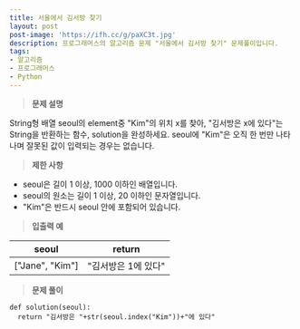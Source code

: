 ```yaml
---
title: 서울에서 김서방 찾기
layout: post
post-image: 'https://ifh.cc/g/paXC3t.jpg'
description: 프로그래머스의 알고리즘 문제 "서울에서 김서방 찾기" 문제풀이입니다.
tags:
- 알고리즘
- 프로그래머스
- Python
---
```



>**문제 설명**

String형 배열 seoul의 element중 "Kim"의 위치 x를 찾아, "김서방은 x에 있다"는 String을 반환하는 함수, solution을 완성하세요. seoul에 "Kim"은 오직 한 번만 나타나며 잘못된 값이 입력되는 경우는 없습니다.

>**제한 사항**

<ul>
<li>seoul은 길이 1 이상, 1000 이하인 배열입니다.</li>
<li>seoul의 원소는 길이 1 이상,  20 이하인 문자열입니다.</li>
<li>"Kim"은 반드시 seoul 안에 포함되어 있습니다.</li>
</ul>

>**입출력 예**

| seoul | return |
|--|--|
| ["Jane", "Kim"] | "김서방은 1에 있다" |

>**문제 풀이**

	def solution(seoul):
	  return "김서방은 "+str(seoul.index("Kim"))+"에 있다"



